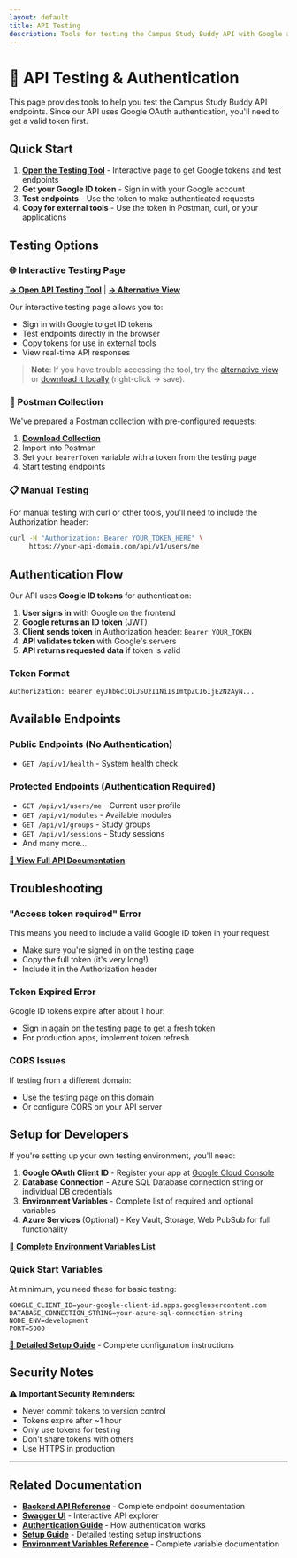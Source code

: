 ```yaml
---
layout: default
title: API Testing
description: Tools for testing the Campus Study Buddy API with Google authentication
---
```


# 🔐 API Testing & Authentication

This page provides tools to help you test the Campus Study Buddy API endpoints. Since our API uses Google OAuth authentication, you'll need to get a valid token first.

## Quick Start

1. **[Open the Testing Tool](api-testing.html)** - Interactive page to get Google tokens and test endpoints
2. **Get your Google ID token** - Sign in with your Google account
3. **Test endpoints** - Use the token to make authenticated requests
4. **Copy for external tools** - Use the token in Postman, curl, or your applications

## Testing Options

### 🌐 Interactive Testing Page
**[→ Open API Testing Tool](api-testing.html)** | **[→ Alternative View](tool.md)**

Our interactive testing page allows you to:
- Sign in with Google to get ID tokens
- Test endpoints directly in the browser
- Copy tokens for use in external tools
- View real-time API responses

> **Note**: If you have trouble accessing the tool, try the [alternative view](tool.md) or [download it locally](api-testing.html) (right-click → save).

### 📮 Postman Collection
We've prepared a Postman collection with pre-configured requests:

1. **[Download Collection](../Campus_Study_Buddy_API.postman_collection.json)**
2. Import into Postman
3. Set your `bearerToken` variable with a token from the testing page
4. Start testing endpoints

### 📋 Manual Testing
For manual testing with curl or other tools, you'll need to include the Authorization header:

```bash
curl -H "Authorization: Bearer YOUR_TOKEN_HERE" \
     https://your-api-domain.com/api/v1/users/me
```

## Authentication Flow

Our API uses **Google ID tokens** for authentication:

1. **User signs in** with Google on the frontend
2. **Google returns an ID token** (JWT)
3. **Client sends token** in Authorization header: `Bearer YOUR_TOKEN`
4. **API validates token** with Google's servers
5. **API returns requested data** if token is valid

### Token Format
```
Authorization: Bearer eyJhbGciOiJSUzI1NiIsImtpZCI6IjE2NzAyN...
```

## Available Endpoints

### Public Endpoints (No Authentication)
- `GET /api/v1/health` - System health check

### Protected Endpoints (Authentication Required)
- `GET /api/v1/users/me` - Current user profile
- `GET /api/v1/modules` - Available modules
- `GET /api/v1/groups` - Study groups
- `GET /api/v1/sessions` - Study sessions
- And many more...

**[📖 View Full API Documentation](../backend/api/)**

## Troubleshooting

### "Access token required" Error
This means you need to include a valid Google ID token in your request:
- Make sure you're signed in on the testing page
- Copy the full token (it's very long!)
- Include it in the Authorization header

### Token Expired Error
Google ID tokens expire after about 1 hour:
- Sign in again on the testing page to get a fresh token
- For production apps, implement token refresh

### CORS Issues
If testing from a different domain:
- Use the testing page on this domain
- Or configure CORS on your API server

## Setup for Developers

If you're setting up your own testing environment, you'll need:

1. **Google OAuth Client ID** - Register your app at [Google Cloud Console](https://console.cloud.google.com/)
2. **Database Connection** - Azure SQL Database connection string or individual DB credentials
3. **Environment Variables** - Complete list of required and optional variables
4. **Azure Services** (Optional) - Key Vault, Storage, Web PubSub for full functionality

**[📖 Complete Environment Variables List](setup.md#required-environment-variables)**

### Quick Start Variables
At minimum, you need these for basic testing:
```env
GOOGLE_CLIENT_ID=your-google-client-id.apps.googleusercontent.com
DATABASE_CONNECTION_STRING=your-azure-sql-connection-string
NODE_ENV=development
PORT=5000
```

**[📖 Detailed Setup Guide](setup.md)** - Complete configuration instructions

## Security Notes

⚠️ **Important Security Reminders:**
- Never commit tokens to version control
- Tokens expire after ~1 hour
- Only use tokens for testing
- Don't share tokens with others
- Use HTTPS in production

---

## Related Documentation
- **[Backend API Reference](../backend/api/)** - Complete endpoint documentation
- **[Swagger UI](../docs/swagger/)** - Interactive API explorer
- **[Authentication Guide](../backend/services/#authentication)** - How authentication works
- **[Setup Guide](setup.md)** - Detailed testing setup instructions
- **[Environment Variables Reference](environment-variables.md)** - Complete variable documentation